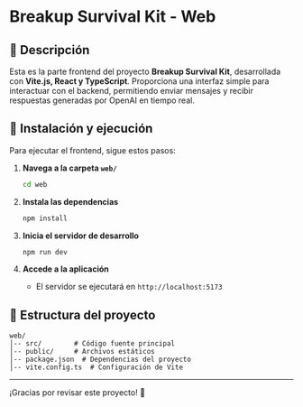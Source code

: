 # Breakup Survival Kit - Web

## 📌 Descripción
Esta es la parte frontend del proyecto **Breakup Survival Kit**, desarrollada con **Vite.js, React y TypeScript**. Proporciona una interfaz simple para interactuar con el backend, permitiendo enviar mensajes y recibir respuestas generadas por OpenAI en tiempo real.

## 🚀 Instalación y ejecución
Para ejecutar el frontend, sigue estos pasos:

1. **Navega a la carpeta `web/`**
   ```sh
   cd web
   ```

2. **Instala las dependencias**
   ```sh
   npm install
   ```

3. **Inicia el servidor de desarrollo**
   ```sh
   npm run dev
   ```

4. **Accede a la aplicación**
   - El servidor se ejecutará en `http://localhost:5173`

## 📂 Estructura del proyecto
```
web/
│-- src/        # Código fuente principal
│-- public/     # Archivos estáticos
│-- package.json  # Dependencias del proyecto
│-- vite.config.ts  # Configuración de Vite
```

---

¡Gracias por revisar este proyecto! 🎉

